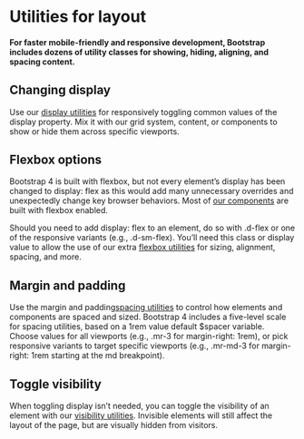 # Utilities for layout

#### For faster mobile-friendly and responsive development, Bootstrap includes dozens of utility classes for showing, hiding, aligning, and spacing content.

## Changing display

Use our [display utilities][0] for responsively toggling common values of the display property. Mix it with our grid system, content, or components to show or hide them across specific viewports.

## Flexbox options

Bootstrap 4 is built with flexbox, but not every element’s display has been changed to display: flex as this would add many unnecessary overrides and unexpectedly change key browser behaviors. Most of [our components][1] are built with flexbox enabled.

Should you need to add display: flex to an element, do so with .d-flex or one of the responsive variants (e.g., .d-sm-flex). You’ll need this class or display value to allow the use of our extra [flexbox utilities][2] for sizing, alignment, spacing, and more.

## Margin and padding

Use the margin and padding[spacing utilities][3] to control how elements and components are spaced and sized. Bootstrap 4 includes a five-level scale for spacing utilities, based on a 1rem value default $spacer variable. Choose values for all viewports (e.g., .mr-3 for margin-right: 1rem), or pick responsive variants to target specific viewports (e.g., .mr-md-3 for margin-right: 1rem starting at the md breakpoint).

## Toggle visibility

When toggling display isn’t needed, you can toggle the visibility of an element with our [visibility utilities][4]. Invisible elements will still affect the layout of the page, but are visually hidden from visitors.

[0]: https://getbootstrap.com/docs/4.0/utilities/display/
[1]: https://getbootstrap.com/docs/4.0/components/alerts/
[2]: https://getbootstrap.com/docs/4.0/utilities/flex/
[3]: https://getbootstrap.com/docs/4.0/utilities/spacing/
[4]: https://getbootstrap.com/docs/4.0/utilities/visibility/
